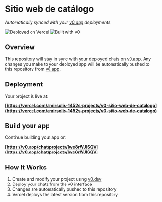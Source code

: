 # Sitio web de catálogo

*Automatically synced with your [v0.app](https://v0.app) deployments*

[![Deployed on Vercel](https://img.shields.io/badge/Deployed%20on-Vercel-black?style=for-the-badge&logo=vercel)](https://vercel.com/amirsolis-1452s-projects/v0-sitio-web-de-catalogo)
[![Built with v0](https://img.shields.io/badge/Built%20with-v0.app-black?style=for-the-badge)](https://v0.app/chat/projects/lwe8rWJlSQV)

## Overview

This repository will stay in sync with your deployed chats on [v0.app](https://v0.app).
Any changes you make to your deployed app will be automatically pushed to this repository from [v0.app](https://v0.app).

## Deployment

Your project is live at:

**[https://vercel.com/amirsolis-1452s-projects/v0-sitio-web-de-catalogo](https://vercel.com/amirsolis-1452s-projects/v0-sitio-web-de-catalogo)**

## Build your app

Continue building your app on:

**[https://v0.app/chat/projects/lwe8rWJlSQV](https://v0.app/chat/projects/lwe8rWJlSQV)**

## How It Works

1. Create and modify your project using [v0.dev](https://v0.dev)
2. Deploy your chats from the v0 interface
3. Changes are automatically pushed to this repository
4. Vercel deploys the latest version from this repository